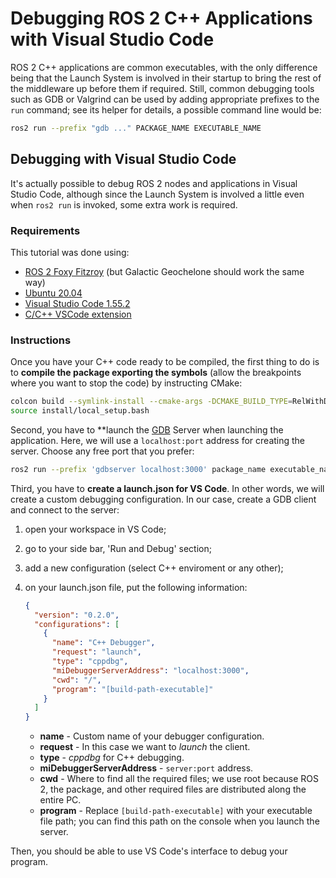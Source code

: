 # Debugging ROS 2 C++ Applications with Visual Studio Code

ROS 2 C++ applications are common executables, with the only difference being that the Launch System is involved in their startup to bring the rest of the middleware up before them if required. Still, common debugging tools such as GDB or Valgrind can be used by adding appropriate prefixes to the `run` command; see its helper for details, a possible command line would be:

```bash
ros2 run --prefix "gdb ..." PACKAGE_NAME EXECUTABLE_NAME
```

## Debugging with Visual Studio Code

It's actually possible to debug ROS 2 nodes and applications in Visual Studio Code, although since the Launch System is involved a little even when `ros2 run` is invoked, some extra work is required.

### Requirements

This tutorial was done using:

- [ROS 2 Foxy Fitzroy](https://index.ros.org/doc/ros2/Installation/Foxy/) (but Galactic Geochelone should work the same way)
- [Ubuntu 20.04](https://releases.ubuntu.com/20.04/)
- [Visual Studio Code 1.55.2](https://code.visualstudio.com/)
- [C/C++ VSCode extension](https://marketplace.visualstudio.com/items?itemName=ms-vscode.cpptools)

### Instructions

Once you have your C++ code ready to be compiled, the first thing to do is to **compile the package exporting the symbols** (allow the breakpoints where you want to stop the code) by instructing CMake:

```bash
colcon build --symlink-install --cmake-args -DCMAKE_BUILD_TYPE=RelWithDebInfo
source install/local_setup.bash
```

Second, you have to **launch the [GDB](https://en.wikipedia.org/wiki/GNU_Debugger) Server when launching the application. Here, we will use a `localhost:port` address for creating the server. Choose any free port that you prefer:

```bash
ros2 run --prefix 'gdbserver localhost:3000' package_name executable_name
```

Third, you have to **create a launch.json for VS Code**. In other words, we will create a custom debugging configuration. In our case, create a GDB client and connect to the server:

1. open your workspace in VS Code;
2. go to your side bar, 'Run and Debug' section;
3. add a new configuration (select C++ enviroment or any other);
4. on your launch.json file, put the following information:

    ```json
    {
      "version": "0.2.0",
      "configurations": [
        {
          "name": "C++ Debugger",
          "request": "launch",
          "type": "cppdbg",
          "miDebuggerServerAddress": "localhost:3000",
          "cwd": "/",
          "program": "[build-path-executable]"
        }
      ]
    }
    ```

    - __name__ - Custom name of your debugger configuration.
    - __request__ - In this case we want to _launch_ the client.
    - __type__ - _cppdbg_ for C++ debugging.
    - __miDebuggerServerAddress__ - `server:port` address.
    - __cwd__ - Where to find all the required files; we use root because ROS 2, the package, and other required files are distributed along the entire PC.
    - __program__ - Replace `[build-path-executable]` with your executable file path; you can find this path on the console when you launch the server.

Then, you should be able to use VS Code's interface to debug your program.
